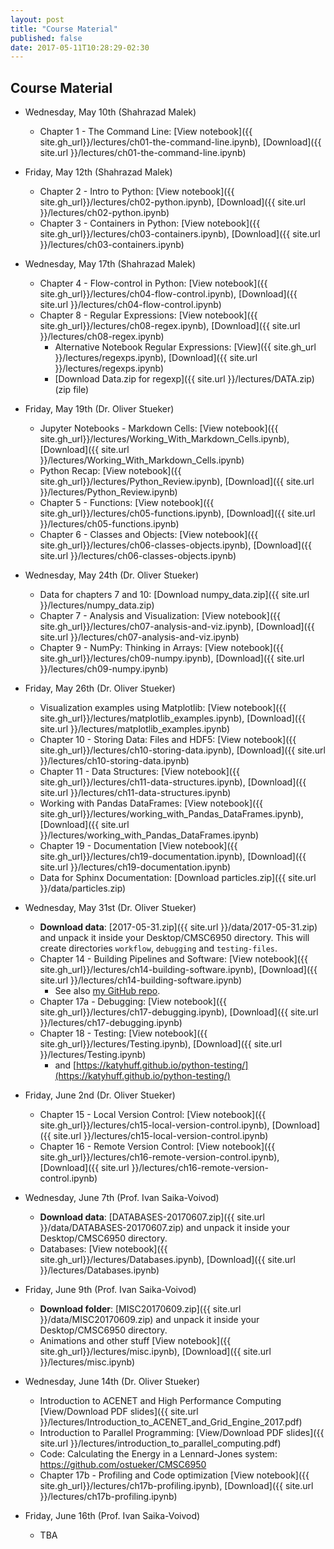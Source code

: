 ```yaml
---
layout: post
title: "Course Material"
published: false
date: 2017-05-11T10:28:29-02:30
---
```

## Course Material

* Wednesday, May 10th (Shahrazad Malek)
    * Chapter 1 - The Command Line:             [View notebook]({{ site.gh_url}}/lectures/ch01-the-command-line.ipynb), 
                                                [Download]({{ site.url }}/lectures/ch01-the-command-line.ipynb)

* Friday, May 12th (Shahrazad Malek)
    * Chapter 2 - Intro to Python:              [View notebook]({{ site.gh_url}}/lectures/ch02-python.ipynb), 
                                                [Download]({{ site.url }}/lectures/ch02-python.ipynb)
    * Chapter 3 - Containers in Python:         [View notebook]({{ site.gh_url}}/lectures/ch03-containers.ipynb), 
                                                [Download]({{ site.url }}/lectures/ch03-containers.ipynb)

* Wednesday, May 17th (Shahrazad Malek)
    * Chapter 4 - Flow-control in Python:       [View notebook]({{ site.gh_url}}/lectures/ch04-flow-control.ipynb), 
                                                [Download]({{ site.url }}/lectures/ch04-flow-control.ipynb)
    * Chapter 8 - Regular Expressions:          [View notebook]({{ site.gh_url}}/lectures/ch08-regex.ipynb), 
                                                [Download]({{ site.url }}/lectures/ch08-regex.ipynb)
        * Alternative Notebook Regular Expressions: [View]({{ site.gh_url }}/lectures/regexps.ipynb), 
                                                [Download]({{ site.url }}/lectures/regexps.ipynb)
        * [Download Data.zip for regexp]({{ site.url }}/lectures/DATA.zip) (zip file)

* Friday, May 19th (Dr. Oliver Stueker)
    * Jupyter Notebooks - Markdown Cells:       [View notebook]({{ site.gh_url}}/lectures/Working_With_Markdown_Cells.ipynb), 
                                                [Download]({{ site.url }}/lectures/Working_With_Markdown_Cells.ipynb)
    * Python Recap:                             [View notebook]({{ site.gh_url}}/lectures/Python_Review.ipynb), 
                                                [Download]({{ site.url }}/lectures/Python_Review.ipynb)
    * Chapter 5 - Functions:                    [View notebook]({{ site.gh_url}}/lectures/ch05-functions.ipynb), 
                                                [Download]({{ site.url }}/lectures/ch05-functions.ipynb)
    * Chapter 6 - Classes and Objects:          [View notebook]({{ site.gh_url}}/lectures/ch06-classes-objects.ipynb), 
                                                [Download]({{ site.url }}/lectures/ch06-classes-objects.ipynb)

* Wednesday, May 24th (Dr. Oliver Stueker)
    * Data for chapters 7 and 10:               [Download numpy_data.zip]({{ site.url }}/lectures/numpy_data.zip)
    * Chapter 7 - Analysis and Visualization:   [View notebook]({{ site.gh_url}}/lectures/ch07-analysis-and-viz.ipynb), 
                                                [Download]({{ site.url }}/lectures/ch07-analysis-and-viz.ipynb)
    * Chapter 9 - NumPy: Thinking in Arrays:    [View notebook]({{ site.gh_url}}/lectures/ch09-numpy.ipynb), 
                                                [Download]({{ site.url }}/lectures/ch09-numpy.ipynb)

* Friday, May 26th (Dr. Oliver Stueker)
    * Visualization examples using Matplotlib:  [View notebook]({{ site.gh_url}}/lectures/matplotlib_examples.ipynb), 
                                                [Download]({{ site.url }}/lectures/matplotlib_examples.ipynb)
    * Chapter 10 - Storing Data: Files and HDF5: [View notebook]({{ site.gh_url}}/lectures/ch10-storing-data.ipynb), 
                                                [Download]({{ site.url }}/lectures/ch10-storing-data.ipynb)
    * Chapter 11 - Data Structures:             [View notebook]({{ site.gh_url}}/lectures/ch11-data-structures.ipynb), 
                                                [Download]({{ site.url }}/lectures/ch11-data-structures.ipynb)
    * Working with Pandas DataFrames:           [View notebook]({{ site.gh_url}}/lectures/working_with_Pandas_DataFrames.ipynb), 
                                                [Download]({{ site.url }}/lectures/working_with_Pandas_DataFrames.ipynb)
    * Chapter 19 - Documentation                [View notebook]({{ site.gh_url}}/lectures/ch19-documentation.ipynb), 
                                                [Download]({{ site.url }}/lectures/ch19-documentation.ipynb)
    * Data for Sphinx Documentation: [Download particles.zip]({{ site.url }}/data/particles.zip)

* Wednesday, May 31st (Dr. Oliver Stueker)
    * **Download data**: [2017-05-31.zip]({{ site.url }}/data/2017-05-31.zip) and unpack it inside your Desktop/CMSC6950 directory.
      This will create directories `workflow`, `debugging` and `testing-files`.
    * Chapter 14 - Building Pipelines and Software: [View notebook]({{ site.gh_url}}/lectures/ch14-building-software.ipynb), 
                                                [Download]({{ site.url }}/lectures/ch14-building-software.ipynb)
        - See also [my GitHub repo](https://github.com/ostueker/workflow).
    * Chapter 17a - Debugging:                  [View notebook]({{ site.gh_url}}/lectures/ch17-debugging.ipynb), 
                                                [Download]({{ site.url }}/lectures/ch17-debugging.ipynb)
    * Chapter 18 - Testing:                     [View notebook]({{ site.gh_url}}/lectures/Testing.ipynb), 
                                                [Download]({{ site.url }}/lectures/Testing.ipynb)
        - and [https://katyhuff.github.io/python-testing/](https://katyhuff.github.io/python-testing/)

* Friday, June 2nd (Dr. Oliver Stueker)
    * Chapter 15 - Local Version Control:       [View notebook]({{ site.gh_url}}/lectures/ch15-local-version-control.ipynb),
                                                [Download]({{ site.url }}/lectures/ch15-local-version-control.ipynb)
    * Chapter 16 - Remote Version Control:      [View notebook]({{ site.gh_url}}/lectures/ch16-remote-version-control.ipynb),
                                                [Download]({{ site.url }}/lectures/ch16-remote-version-control.ipynb)

* Wednesday, June 7th (Prof. Ivan Saika-Voivod)
    *  **Download data**: [DATABASES-20170607.zip]({{ site.url }}/data/DATABASES-20170607.zip) and unpack it inside your Desktop/CMSC6950 directory.
    * Databases:                                [View notebook]({{ site.gh_url}}/lectures/Databases.ipynb),
                                                [Download]({{ site.url }}/lectures/Databases.ipynb)

* Friday, June 9th (Prof. Ivan Saika-Voivod)
    * **Download folder**: [MISC20170609.zip]({{ site.url }}/data/MISC20170609.zip) and unpack it inside your Desktop/CMSC6950 directory.
    * Animations and other stuff                [View notebook]({{ site.gh_url}}/lectures/misc.ipynb),
                                                [Download]({{ site.url }}/lectures/misc.ipynb)

* Wednesday, June 14th (Dr. Oliver Stueker)
    * Introduction to ACENET and High Performance Computing [View/Download PDF slides]({{ site.url }}/lectures/Introduction_to_ACENET_and_Grid_Engine_2017.pdf)
    * Introduction to Parallel Programming: [View/Download PDF slides]({{ site.url }}/lectures/introduction_to_parallel_computing.pdf)
    * Code: Calculating the Energy in a Lennard-Jones system: <https://github.com/ostueker/CMSC6950>
    * Chapter 17b - Profiling and Code optimization [View notebook]({{ site.gh_url}}/lectures/ch17b-profiling.ipynb),
                                                    [Download]({{ site.url }}/lectures/ch17b-profiling.ipynb)
* Friday, June 16th (Prof. Ivan Saika-Voivod)
    * TBA

